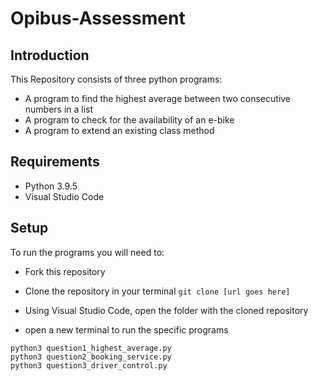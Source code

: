# Opibus-Assessment
## Introduction
This Repository consists of three python programs:
   * A program to find the highest average between two consecutive numbers in a list
   * A program to check for the availability of an e-bike
   * A program to extend an existing class method

## Requirements
  * Python 3.9.5
  * Visual Studio Code
    
## Setup
To run the programs you will need to:

 * Fork this repository
 * Clone the repository in your terminal
 `
 git clone [url goes here]
 `

 * Using Visual Studio Code, open the folder with the cloned repository
 * open a new terminal to run the specific programs
 ```
 python3 question1_highest_average.py
 python3 question2_booking_service.py
 python3 question3_driver_control.py
 ```
    
    
